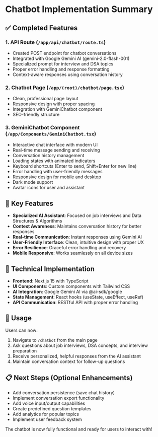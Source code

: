 # Chatbot Implementation Summary

## ✅ Completed Features

### 1. API Route (`/app/api/chatbot/route.ts`)
- Created POST endpoint for chatbot conversations
- Integrated with Google Gemini AI (gemini-2.0-flash-001)
- Specialized prompt for interview and DSA topics
- Proper error handling and response formatting
- Context-aware responses using conversation history

### 2. Chatbot Page (`/app/(root)/chatbot/page.tsx`)
- Clean, professional page layout
- Responsive design with proper spacing
- Integration with GeminiChatbot component
- SEO-friendly structure

### 3. GeminiChatbot Component (`/app/Components/GeminiChatbot.tsx`)
- Interactive chat interface with modern UI
- Real-time message sending and receiving
- Conversation history management
- Loading states with animated indicators
- Keyboard shortcuts (Enter to send, Shift+Enter for new line)
- Error handling with user-friendly messages
- Responsive design for mobile and desktop
- Dark mode support
- Avatar icons for user and assistant

## 🎯 Key Features

- **Specialized AI Assistant**: Focused on job interviews and Data Structures & Algorithms
- **Context Awareness**: Maintains conversation history for better responses
- **Real-time Communication**: Instant responses using Gemini AI
- **User-Friendly Interface**: Clean, intuitive design with proper UX
- **Error Resilience**: Graceful error handling and recovery
- **Mobile Responsive**: Works seamlessly on all device sizes

## 🔧 Technical Implementation

- **Frontend**: Next.js 15 with TypeScript
- **UI Components**: Custom components with Tailwind CSS
- **AI Integration**: Google Gemini AI via @ai-sdk/google
- **State Management**: React hooks (useState, useEffect, useRef)
- **API Communication**: RESTful API with proper error handling

## 🚀 Usage

Users can now:
1. Navigate to `/chatbot` from the main page
2. Ask questions about job interviews, DSA concepts, and interview preparation
3. Receive personalized, helpful responses from the AI assistant
4. Maintain conversation context for follow-up questions

## 📋 Next Steps (Optional Enhancements)

- Add conversation persistence (save chat history)
- Implement conversation export functionality
- Add voice input/output capabilities
- Create predefined question templates
- Add analytics for popular topics
- Implement user feedback system

The chatbot is now fully functional and ready for users to interact with!
